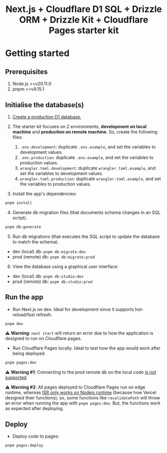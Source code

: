 <h1 align="center">Next.js + Cloudflare D1 SQL + Drizzle ORM + Drizzle Kit + Cloudflare Pages starter kit</h1>

# Getting started

## Prerequisites

1. Node.js >=v20.11.0
2. pnpm >=v9.15.1

## Initialise the database(s)

1. [Create a production D1 database.](https://developers.cloudflare.com/d1/get-started/#3-create-a-database)
2. The starter kit focuses on 2 environments, **development on local machine** and **production on
   remote machine**. So, create the following files:
    1. `.env.development`: duplicate `.env.example`, and set the variables to development values.
    2. `.env.production`: duplicate `.env.example`, and set the variables to production values.
    3. `wrangler.toml.development`: duplicate `wrangler.toml.example`, and set the variables to
       development values.
    4. `wrangler.toml.production`: duplicate `wrangler.toml.example`, and set the variables to
       production values.

3. Install the app's dependencies:

```sh
pnpm install
```

4. Generate db migration files (that documents schema changes in an SQL script).

```sh
pnpm db:generate
```

5. Run db migrations (that executes the SQL script to update the database to match the schema).

- dev (local) db: `pnpm db:migrate:dev`
- prod (remote) db: `pnpm db:migrate:prod`

6. View the database using a graphical user interface:

- dev (local) db: `pnpm db:studio:dev`
- prod (remote) db: `pnpm db:studio:prod`

## Run the app

- Run Next.js on dev. Ideal for development since it supports hot-reload/fast refresh.

```sh
pnpm dev
```

⚠️ **Warning**: `next start` will return an error due to how the application is designed to run on
Cloudflare pages.

- Run Cloudflare Pages locally. Ideal to test how the app would work after being deployed.

```sh
pnpm pages:dev
```

⚠️ **Warning #1**: Connecting to the prod remote db on the local code
[is not supported](https://developers.cloudflare.com/d1/build-with-d1/local-development/).

⚠️ **Warning #2**: All pages deployed to Cloudflare Pages run on edge runtime, whereas
[ISR only works on Nodejs runtime](https://developers.cloudflare.com/pages/framework-guides/nextjs/ssr/supported-features/)
(because how Vercel designed their functions); so, some functions like `revalidatePath` will throw
an error when running the app with `pnpm pages:dev`. But, the functions work as expected after
deploying.

## Deploy

- Deploy code to pages:

```sh
pnpm pages:deploy
```
